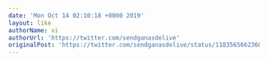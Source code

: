 ```yaml
---
date: 'Mon Oct 14 02:10:18 +0000 2019'
layout: like
authorName: vi
authorUrl: 'https://twitter.com/sendganasdelive'
originalPost: 'https://twitter.com/sendganasdelive/status/1183565662360363008'
---
```

